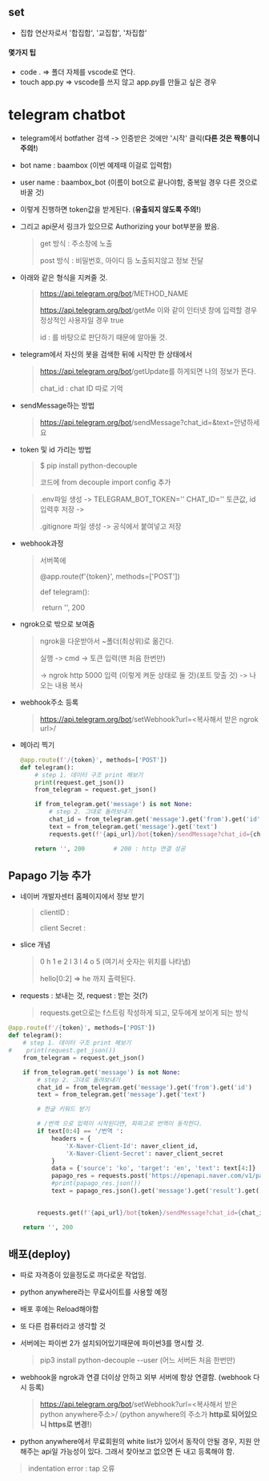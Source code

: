 ## set

- 집합 연산자로서 '합집합', '교집합', '차집합'



#### 몇가지 팁

- code .  =>  폴더 자체를 vscode로 연다.
- touch app.py  => vscode를 쓰지 않고 app.py를 만들고 싶은 경우



# telegram chatbot

- telegram에서 botfather 검색 -> 인증받은 것에만 '시작' 클릭(**다른 것은 짝퉁이니 주의!**)

- bot name : baambox (이번 예제때 이걸로 입력함)

- user name : baambox_bot (이름이 bot으로 끝나야함, 중복일 경우 다른 것으로 바꿀 것)

- 이렇게 진행하면 token값을 받게된다.  (**유출되지 않도록 주의!**)

- 그리고 api문서 링크가 있으므로 Authorizing your bot부분을 봤음.

  > get 방식 : 주소창에 노출
  >
  > post 방식 : 비밀번호, 아이디 등 노출되지않고 정보 전달

- 아래와 같은 형식을 지켜줄 것.

  > https://api.telegram.org/bot<token>/METHOD_NAME
  >
  > https://api.telegram.org/bot<token>/getMe	이와 같이 인터넷 창에 입력할 경우 정상적인 사용자일 경우 true
  >
  > id : <id> 를 바탕으로 판단하기 때문에 알아둘 것.

- telegram에서 자신의 봇을 검색한 뒤에 시작만 한 상태에서

  > https://api.telegram.org/bot<token>/getUpdate를 하게되면 나의 정보가 뜬다.
  >
  > chat_id : <chat ID>	chat ID 따로 기억

- sendMessage하는 방법

  > https://api.telegram.org/bot<token>/sendMessage?chat_id=<id>&text=안녕하세요

- token 및 id 가리는 방법

  > $ pip install python-decouple
  >
  > 코드에 from decouple import config 추가

  > .env파일 생성 -> TELEGRAM_BOT_TOKEN=''	CHAT_ID=''  토큰값, id 입력후 저장 -> 
  >
  > .gitignore 파일 생성 -> 공식에서 붙여넣고 저장

- webhook과정

  > 서버쪽에
  >
  > @app.route(f'{token}', methods=['POST'])
  >
  > def telegram():
  >
  > ​    return '', 200

- ngrok으로 밖으로 보여줌

  > ngrok을 다운받아서 ~폴더(최상위)로 옮긴다.
  >
  > 실행 -> cmd -> 토큰 입력(맨 처음 한번만)
  >
  > -> ngrok http 5000 입력 (이렇게 켜둔 상태로 둘 것)(포트 맞출 것) -> 나오는 내용 복사

- webhook주소 등록

  > https://api.telegram.org/bot<token>/setWebhook?url=<복사해서 받은 ngrok url>/<token>

- 메아리 찍기

  ```python
  @app.route(f'/{token}', methods=['POST'])
  def telegram():
      # step 1. 데이터 구조 print 해보기
      print(request.get_json())
      from_telegram = request.get_json()
  
      if from_telegram.get('message') is not None:
          # step 2. 그대로 돌려보내기
          chat_id = from_telegram.get('message').get('from').get('id')
          text = from_telegram.get('message').get('text')
          requests.get(f'{api_url}/bot{token}/sendMessage?chat_id={chat_id}&text={text}')
  
      return '', 200		# 200 : http 연결 성공
  ```

  

## Papago 기능 추가

- 네이버 개발자센터 홈페이지에서 정보 받기

  > clientID : <client ID>
  >
  > client Secret : <client secret>

- slice 개념

  > 0 h 1 e 2 l 3 l 4 o 5	(여기서 숫자는 위치를 나타냄)
  >
  > hello[0:2] => he 까지 출력된다.

- requests : 보내는 것, request : 받는 것(?)

  > requests.get으로는 f스트링 작성하게 되고, 모두에게 보이게 되는 방식

```python
@app.route(f'/{token}', methods=['POST'])
def telegram():
    # step 1. 데이터 구조 print 해보기
#    print(request.get_json())
    from_telegram = request.get_json()

    if from_telegram.get('message') is not None:
        # step 2. 그대로 돌려보내기
        chat_id = from_telegram.get('message').get('from').get('id')
        text = from_telegram.get('message').get('text')

        # 한글 키워드 받기

        # /번역 으로 입력이 시작된다면, 파파고로 번역이 동작한다.
        if text[0:4] == '/번역 ':
            headers = {
                'X-Naver-Client-Id': naver_client_id,
                'X-Naver-Client-Secret': naver_client_secret
            }
            data = {'source': 'ko', 'target': 'en', 'text': text[4:]}
            papago_res = requests.post('https://openapi.naver.com/v1/papago/n2mt', headers=headers, data=data)
            #print(papago_res.json())
            text = papago_res.json().get('message').get('result').get('translatedText') # 여기에 한영 번역 텍스트가 있음

           
        requests.get(f'{api_url}/bot{token}/sendMessage?chat_id={chat_id}&text={text}')

    return '', 200
```



## 배포(deploy)

- 따로 자격증이 있을정도로 까다로운 작업임.

- python anywhere라는 무료사이트를 사용할 예정

- 배포 후에는 Reload해야함

- 또 다른 컴퓨터라고 생각할 것

- 서버에는 파이썬 2가 설치되어있기때문에 파이썬3를 명시할 것.

  > pip3 install python-decouple --user	(어느 서버든 처음 한번만)

- webhook을 ngrok과 연결 더이상 안하고 외부 서버에 항상 연결함. (webhook 다시 등록)

  > https://api.telegram.org/bot<token>/setWebhook?url=<복사해서 받은 python anywhere주소>/<token> (python anywhere의 주소가 **http로 되어있으니 https로 변경!**)

- python anywhere에서 무료회원의 white list가 있어서 동작이 안될 경우, 지원 안해주는 api일 가능성이 있다. 그래서 찾아보고 없으면 돈 내고 등록해야 함.



> indentation error :  tap 오류



